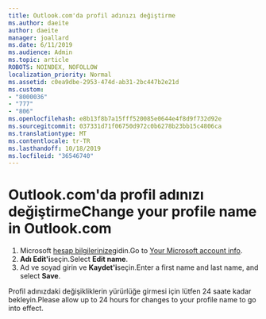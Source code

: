 ```yaml
---
title: Outlook.com'da profil adınızı değiştirme
ms.author: daeite
author: daeite
manager: joallard
ms.date: 6/11/2019
ms.audience: Admin
ms.topic: article
ROBOTS: NOINDEX, NOFOLLOW
localization_priority: Normal
ms.assetid: c0ea9dbe-2953-474d-ab31-2bc447b2e21d
ms.custom:
- "8000036"
- "777"
- "806"
ms.openlocfilehash: e8b13f8b7a15fff520085e0644e4f8d9f732d92e
ms.sourcegitcommit: 037331d71f06750d972c0b6278b23bb15c4806ca
ms.translationtype: MT
ms.contentlocale: tr-TR
ms.lasthandoff: 10/18/2019
ms.locfileid: "36546740"
---
```

# <a name="change-your-profile-name-in-outlookcom"></a><span data-ttu-id="25fd8-102">Outlook.com'da profil adınızı değiştirme</span><span class="sxs-lookup"><span data-stu-id="25fd8-102">Change your profile name in Outlook.com</span></span>

1. <span data-ttu-id="25fd8-103">Microsoft [hesap bilgilerinize](https://go.microsoft.com/fwlink/p/?linkid=860841)gidin.</span><span class="sxs-lookup"><span data-stu-id="25fd8-103">Go to [Your Microsoft account info](https://go.microsoft.com/fwlink/p/?linkid=860841).</span></span>
2. <span data-ttu-id="25fd8-104">**Adı Edit'i**seçin.</span><span class="sxs-lookup"><span data-stu-id="25fd8-104">Select **Edit name**.</span></span>
3. <span data-ttu-id="25fd8-105">Ad ve soyad girin ve **Kaydet'i**seçin.</span><span class="sxs-lookup"><span data-stu-id="25fd8-105">Enter a first name and last name, and select **Save**.</span></span>

<span data-ttu-id="25fd8-106">Profil adınızdaki değişikliklerin yürürlüğe girmesi için lütfen 24 saate kadar bekleyin.</span><span class="sxs-lookup"><span data-stu-id="25fd8-106">Please allow up to 24 hours for changes to your profile name to go into effect.</span></span>